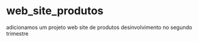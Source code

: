 # web_site_produtos

adicionamos um projeto web site de produtos desinvolvimento no segundo trimestre

